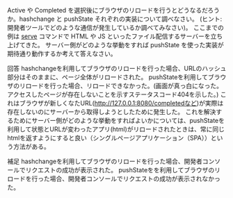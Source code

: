 Active や Completed を選択後にブラウザのリロードを行うとどうなるだろうか。hashchange と pushState それぞれの実装について調べなさい。
(ヒント: 開発者ツールでどのような通信が発生しているか調べてみなさい)。
ここまでの例は [serve](https://www.npmjs.com/package/serve) コマンドで HTML や JS といったファイル配信するサーバーを立ち上げてきた。
サーバー側がどのような挙動をすれば pushState を使った実装が期待通り動作するか考えて答えなさい。

回答
hashchangeを利用してブラウザのリロードを行った場合、URLのハッシュ部分はそのままに、ページ全体がリロードされた。
pushStateを利用してブラウザのリロードを行った場合、リロードできなかった。(画面が真っ白になった。アクセスしたページが存在しないことを示すステータスコード404を示した。)
これはブラウザが新しくなたURL(http://127.0.0.1:8080/completedなど)が実際は存在しないのにサーバーから取得しようとしたために発生した。
これを解決するためにサーバー側がどのような挙動をすればよいかについては、pushStateを利用して状態とURLが変わったアプリ(html)がリロードされたときは、常に同じhtmlを返すようにすると良い（シングルページアプリケーション（SPA））という方法がある。

補足
hashchangeを利用してブラウザのリロードを行った場合、開発者コンソールでリクエストの成功が表示された。
pushStateをを利用してブラウザのリロードを行った場合、開発者コンソールでリクエストの成功が表示されなかった。